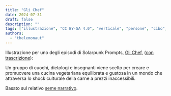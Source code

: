 ```yaml
---
title: "Gli Chef"
date: 2024-07-31
draft: false
description: ""
tags: ["illustrazione", "CC BY-SA 4.0", "verticale", "persone", "cibo", "media"]
authors:
  - "thelemonaut"
---
```


Illustrazione per uno degli episodi di Solarpunk Prompts, [Gli Chef](https://podcast.tomasino.org/@SolarpunkPrompts/episodes/the-chefs), ([con trascrizione](https://wiki.tomasino.org/writing/Solarpunk-Prompts---The-Chefs)):

Un gruppo di cuochi, dietologi e insegnanti viene scelto per creare e promuovere una cucina vegetariana equilibrata e gustosa in un mondo che attraversa lo shock culturale della carne a prezzi inaccessibili.

Basato sul relativo [seme narrativo](/it/seeds/the-chefs).
